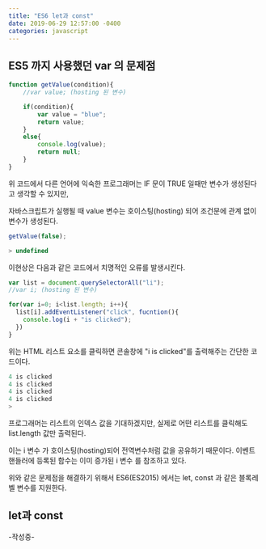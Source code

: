 ```yaml
---
title: "ES6 let과 const"
date: 2019-06-29 12:57:00 -0400
categories: javascript
---
```


<h2>ES5 까지 사용했던 var 의 문제점</h2>

```javascript
function getValue(condition){
    //var value; (hosting 된 변수)

    if(condition){
        var value = "blue";
        return value;
    }
    else{
        console.log(value);
        return null;
    }
}
```
위 코드에서 다른 언어에 익숙한 프로그래머는 IF 문이 TRUE 일때만 변수가 생성된다고 생각할 수 있지만,


자바스크립트가 실행될 때 value 변수는 호이스팅(hosting) 되어 조건문에 관계 없이 변수가 생성된다. 

```javascript
getValue(false);

> undefined
```         

이현상은 다음과 같은 코드에서 치명적인 오류를 발생시킨다.

```javascript
var list = document.querySelectorAll("li");
//var i; (hosting 된 변수)

for(var i=0; i<list.length; i++){
  list[i].addEventListener("click", fucntion(){
    console.log(i + "is clicked");
  })
}
```
위는 HTML 리스트 요소를 클릭하면 콘솔창에 "i is clicked"를 출력해주는 간단한 코드이다. 

```javascript
4 is clicked
4 is clicked
4 is clicked
4 is clicked
>
```
프로그래머는 리스트의 인덱스 값을 기대하겠지만, 실제로 어떤 리스트를 클릭해도 list.length 값만 출력된다.

이는 i 변수 가 호이스팅(hosting)되어 전역변수처럼 값을 공유하기 때문이다. 이벤트 핸들러에 등록된 함수는 이미 증가된 i 변수 를 참조하고 있다.

위와 같은 문제점을 해결하기 위해서 ES6(ES2015) 에서는 let, const 과 같은 블록레벨 변수를 지원한다.

 <h2>let과 const</h2>

 -작성중-

